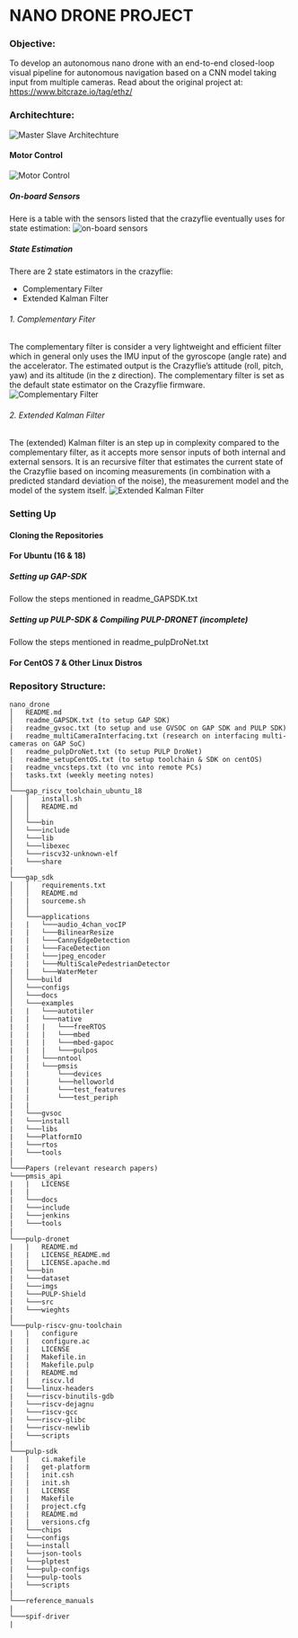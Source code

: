 # NANO DRONE PROJECT

### Objective:
To develop an autonomous nano drone with an end-to-end closed-loop visual pipeline for autonomous navigation based on a CNN model taking input from multiple cameras.
Read about the original project at:
https://www.bitcraze.io/tag/ethz/

### Architechture:
![Master Slave Architechture](imgs/nano_drone.jpg)

#### Motor Control 
![Motor Control](imgs/motor_control.png)

##### On-board Sensors
Here is a table with the sensors listed that the crazyflie eventually uses for state estimation:
![on-board sensors](imgs/sensors.png)

##### State Estimation
There are 2 state estimators in the crazyflie:
* Complementary Filter
* Extended Kalman Filter

###### 1. Complementary Fiter
The complementary filter is consider a very lightweight and efficient filter which in general only uses the IMU input of the gyroscope (angle rate) and the accelerator. The estimated output is the Crazyflie’s attitude (roll, pitch, yaw) and its altitude (in the z direction). The complementary filter is set as the default state estimator on the Crazyflie firmware.
![Complementary Filter](imgs/comp_filter.png)

###### 2. Extended Kalman Filter
The (extended) Kalman filter is an step up in complexity compared to the complementary filter, as it accepts more sensor inputs of both internal and external sensors. It is an recursive filter that estimates the current state of the Crazyflie based on incoming measurements (in combination with a predicted standard deviation of the noise), the measurement model and the model of the system itself.
![Extended Kalman Filter](imgs/kalman_filter.png)
        
### Setting Up

#### Cloning the Repositories

#### For Ubuntu (16 & 18)

##### Setting up GAP-SDK
Follow the steps mentioned in readme_GAPSDK.txt

##### Setting up PULP-SDK & Compiling PULP-DRONET (incomplete)
Follow the steps mentioned in readme_pulpDroNet.txt

#### For CentOS 7 & Other Linux Distros





### Repository Structure:

    nano_drone
    │   README.md
    │   readme_GAPSDK.txt (to setup GAP SDK)
    |   readme_gvsoc.txt (to setup and use GVSOC on GAP SDK and PULP SDK)
    |   readme_multiCameraInterfacing.txt (research on interfacing multi-cameras on GAP SoC)
    |   readme_pulpDroNet.txt (to setup PULP DroNet)
    |   readme_setupCentOS.txt (to setup toolchain & SDK on centOS)
    |   readme_vncsteps.txt (to vnc into remote PCs)
    |   tasks.txt (weekly meeting notes)
    │
    └───gap_riscv_toolchain_ubuntu_18
    │   │   install.sh
    │   │   README.md
    │   │
    │   └───bin
    │   └───include    
    │   └───lib    
    │   └───libexec    
    │   └───riscv32-unknown-elf
    |   └───share
    |
    └───gap_sdk
    │   │   requirements.txt
    │   │   README.md
    |   |   sourceme.sh 
    │   │
    │   └───applications
    |   |   └───audio_4chan_vocIP
    |   |   └───BilinearResize
    |   |   └───CannyEdgeDetection
    |   |   └───FaceDetection
    |   |   └───jpeg_encoder
    |   |   └───MultiScalePedestrianDetector
    |   |   └───WaterMeter
    │   └───build    
    │   └───configs    
    │   └───docs    
    │   └───examples
    |   |   └───autotiler
    |   |   └───native
    |   |   |   └───freeRTOS
    |   |   |   └───mbed
    |   |   |   └───mbed-gapoc
    |   |   |   └───pulpos
    |   |   └───nntool
    |   |   └───pmsis
    |   |       └───devices
    |   |       └───helloworld
    |   |       └───test_features
    |   |       └───test_periph
    |   |        
    |   └───gvsoc
    |   └───install
    |   └───libs
    |   └───PlatformIO
    |   └───rtos
    |   └───tools
    |
    └───Papers (relevant research papers)
    └───pmsis_api
    |   |   LICENSE
    |   |
    |   └───docs
    |   └───include
    |   └───jenkins
    |   └───tools
    |
    └───pulp-dronet
    |   |   README.md
    |   |   LICENSE_README.md
    |   |   LICENSE.apache.md
    |   └───bin
    |   └───dataset
    |   └───imgs
    |   └───PULP-Shield
    |   └───src
    |   └───wieghts
    |
    └───pulp-riscv-gnu-toolchain
    |   |   configure  
    |   |   configure.ac
    |   |   LICENSE
    |   |   Makefile.in
    |   |   Makefile.pulp
    |   |   README.md
    |   |   riscv.ld
    |   └───linux-headers
    |   └───riscv-binutils-gdb
    |   └───riscv-dejagnu
    |   └───riscv-gcc
    |   └───riscv-glibc
    |   └───riscv-newlib
    |   └───scripts
    |
    └───pulp-sdk
    |   |   ci.makefile
    |   |   get-platform
    |   |   init.csh
    |   |   init.sh
    |   |   LICENSE
    |   |   Makefile
    |   |   project.cfg
    |   |   README.md
    |   |   versions.cfg
    |   └───chips
    |   └───configs
    |   └───install
    |   └───json-tools
    |   └───plptest
    |   └───pulp-configs
    |   └───pulp-tools
    |   └───scripts
    |
    └───reference_manuals
    |        
    └───spif-driver
    |
